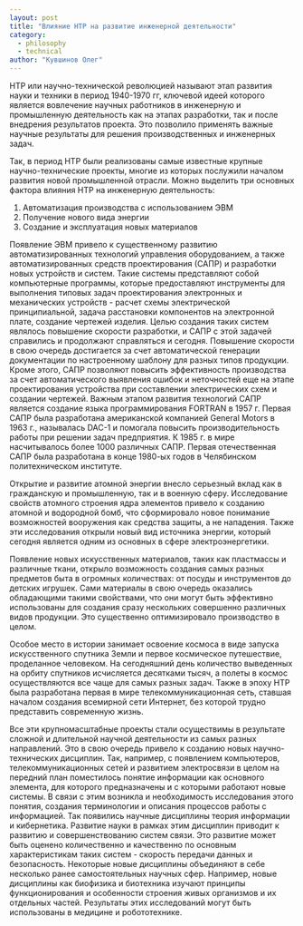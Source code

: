 ```yaml
---
layout: post
title: "Влияние НТР на развитие инженерной деятельности"
category:
  - philosophy
  - technical
author: "Кувшинов Олег"
---
```


НТР или научно-технической революцией называют этап развития науки и техники в период 1940-1970 гг, ключевой идеей которого является вовлечение научных работников в инженерную и промышленную деятельность как на этапах разработки, так и после внедрения результатов проекта. Это позволило применять важные научные результаты для решения производственных и инженерных задач.

Так, в период НТР были реализованы самые известные крупные научно-технические проекты, многие из которых послужили началом развития новой промышленной отрасли. Можно выделить три основных фактора влияния НТР на инженерную деятельность:
1. Автоматизация производства с использованием ЭВМ
2. Получение нового вида энергии
3. Создание и эксплуатация новых материалов

Появление ЭВМ привело к существенному развитию автоматизированных технологий управления оборудованием, а также автоматизированных средств проектирования (САПР) и разработки новых устройств и систем. Такие системы представляют собой компьютерные программы, которые предоставляют инструменты для выполнения типовых задач проектирования электронных и механических устройств - расчет схемы электрической принципиальной, задача расстановки компонентов на электронной плате, создание чертежей изделия. Целью создания таких систем являлось повышение скорости разработки, и САПР с этой задачей справились и продолжают справляться и сегодня. Повышение скорости в свою очередь достигается за счет автоматической генерации документации по настроенному шаблону для разных типов продукции. Кроме этого, САПР позволяют повысить эффективность производства за счет автоматического выявления ошибок и неточностей еще на этапе проектирования устройства при составлении электрических схем и создании чертежей. Важным этапом развития технологий САПР является создание языка программирования FORTRAN в 1957 г. Первая САПР была разработана американской компанией General Motors в 1963 г., называлась DAC-1 и помогала повысить производительность работы при решении задач предприятия. К 1985 г. в мире насчитывалось более 1000 различных САПР. Первая отечественная САПР была разработана в конце 1980-ых годов в Челябинском политехническом институте.

Открытие и развитие атомной энергии внесло серьезный вклад как в гражданскую и промышленную, так и в военную сферу. Исследование свойств атомного строения ядра элементов привело к созданию атомной и водородной бомб, что сформировало новое понимание возможностей вооружения как средства защиты, а не нападения. Также эти исследования открыли новый вид источника энергии, который сегодня является одним из основных в сфере электроэнергетики.

Появление новых искусственных материалов, таких как пластмассы и различные ткани, открыло возможность создания самых разных предметов быта в огромных количествах: от посуды и инструментов до детских игрушек. Сами материалы в свою очередь оказались обладающими такими свойствами, что они могут быть эффективно использованы для создания сразу нескольких совершенно различных видов продукции. Это существенно оптимизировало производство в целом.

Особое место в истории занимает освоение космоса в виде запуска искусственного спутника Земли и первое космическое путешествие, проделанное человеком. На сегодняшний день количество выведенных на орбиту спутников исчисляется десятками тысяч, а полеты в космос осуществляются все чаще для самых разных задач. Также в эпоху НТР была разработана первая в мире телекоммуникационная сеть, ставшая началом создания всемирной сети Интернет, без которой трудно представить современную жизнь.

Все эти крупномасштабные проекты стали осуществимы в результате сложной и длительной научной деятельности из самых разных направлений. Это в свою очередь привело к созданию новых научно-технических дисциплин. Так, например, с появлением компьютеров, телекоммуникационных сетей и развитием электросвязи в целом на передний план поместилось понятие информации как основного элемента, для которого предназначены и с которыми работают новые системы. В связи с этим возникла и необходимость исследования этого понятия, создания терминологии и описания процессов работы с информацией. Так появились научные дисциплины теория информации и кибернетика. Развитие науки в рамках этим дисциплин приводит к развитию и совершенствованию систем связи. Это развитие может быть оценено количественно и качественно по основным характеристикам таких систем - скорость передачи данных и безопасность. Некоторые новые дисциплины объединяют в себе несколько ранее самостоятельных научных сфер. Например, новые дисциплины как биофизика и биотехника изучают принципы функционирования и особенности строения живых организмов и их отдельных частей. Результаты этих исследований могут быть использованы в медицине и робототехнике.
